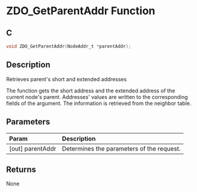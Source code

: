 # ZDO_GetParentAddr Function

## C

```c
void ZDO_GetParentAddr(NodeAddr_t *parentAddr);
```

## Description

 Retrieves parent's short and extended addresses

The function gets the short address and the extended address of the current node's
parent. Addresses' values are written to the corresponding fields of the argument.
The information is retrieved from the neighbor table.

## Parameters

| Param | Description |
|:----- |:----------- |
| [out] parentAddr | Determines the parameters of the request.  

## Returns

 None 

